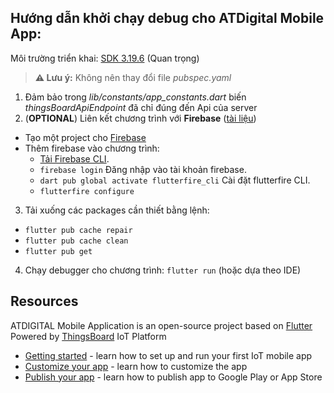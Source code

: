 ## Hướng dẫn khởi chạy debug cho ATDigital Mobile App:

Môi trường triển khai: [SDK 3.19.6](https://docs.flutter.dev/release/archive) (Quan trọng)
> **⚠️ Lưu ý:** Không nên thay đổi file *pubspec.yaml*

1. Đảm bảo trong *lib/constants/app_constants.dart* biến _thingsBoardApiEndpoint_ đã chỉ đúng đến Api của server
2. (**OPTIONAL**) Liên kết chương trình với **Firebase** ([tài liệu](https://firebase.google.com/docs/flutter/setup?platform=android))
- Tạo một project cho [Firebase](https://firebase.google.com/)
- Thêm firebase vào chương trình:
  - [Tải Firebase CLI](https://firebase.google.com/docs/cli#setup_update_cli).
  - `firebase login` Đăng nhập vào tài khoản firebase.
  - `dart pub global activate flutterfire_cli` Cài đặt flutterfire CLI.
  - `flutterfire configure`
3. Tải xuống các packages cần thiết bằng lệnh:
- `flutter pub cache repair`
- `flutter pub cache clean`
- `flutter pub get`
4. Chạy debugger cho chương trình: `flutter run` (hoặc dựa theo IDE)

## Resources

ATDIGITAL Mobile Application is an open-source project based on [Flutter](https://flutter.dev/)
Powered by [ThingsBoard](https://thingsboard.io) IoT Platform

- [Getting started](https://thingsboard.io/docs/mobile/getting-started/) - learn how to set up and run your first IoT mobile app
- [Customize your app](https://thingsboard.io/docs/mobile/customization/) - learn how to customize the app
- [Publish your app](https://thingsboard.io/docs/mobile/release/) - learn how to publish app to Google Play or App Store
